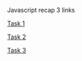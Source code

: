 Javascript recap 3 links

[Task 1](<https://users.metropolia.fi/~ilkkasin/WSK25/week2/Javascript3/t1/t1.html>)

[Task 2](<https://users.metropolia.fi/~ilkkasin/WSK25/week2/Javascript3/t1/t1.html>)

[Task 3](<https://users.metropolia.fi/~ilkkasin/WSK25/week2/Javascript3/t1/t1.html>)
